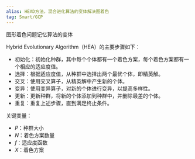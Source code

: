 ```yaml
---
alias: HEAD方法，混合进化算法的变体解决图着色
tag: Smart/GCP
---
```




图形着色问题记忆算法的变体


Hybrid Evolutionary Algorithm（HEA）的主要步骤如下：
- 初始化：初始化种群，其中每个个体都有一个着色方案，每个着色方案都有一个相应的适应度值。
- 选择：根据适应度值，从种群中选择出两个最优个体，即精英解。
- 交叉：使用交叉算子，从精英解中产生新的个体。
- 变异：使用变异算子，对新的个体进行变异，以提高多样性。
- 更新：更新种群，将新的个体添加到种群中，并删除最差的个体。
- 重复：重复上述步骤，直到满足终止条件。

关键变量：
- $P$：种群大小
- $N$：着色方案数量
- $f$：适应度函数
- $X$：着色方案


